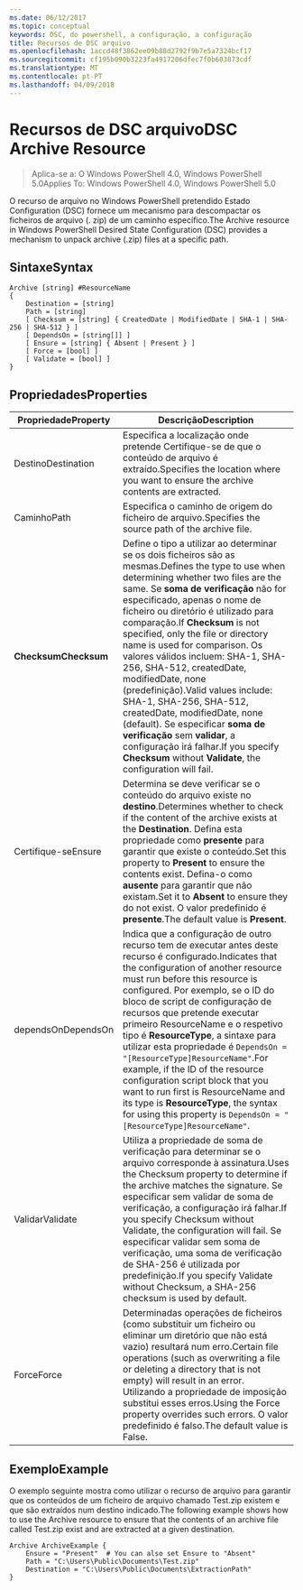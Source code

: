 ```yaml
---
ms.date: 06/12/2017
ms.topic: conceptual
keywords: DSC, do powershell, a configuração, a configuração
title: Recursos de DSC arquivo
ms.openlocfilehash: 1accd48f3862ee09b88d2792f9b7e5a7324bcf17
ms.sourcegitcommit: cf195b090b3223fa4917206dfec7f0b603873cdf
ms.translationtype: MT
ms.contentlocale: pt-PT
ms.lasthandoff: 04/09/2018
---
```

# <a name="dsc-archive-resource"></a><span data-ttu-id="1c363-103">Recursos de DSC arquivo</span><span class="sxs-lookup"><span data-stu-id="1c363-103">DSC Archive Resource</span></span>

> <span data-ttu-id="1c363-104">Aplica-se a: O Windows PowerShell 4.0, Windows PowerShell 5.0</span><span class="sxs-lookup"><span data-stu-id="1c363-104">Applies To: Windows PowerShell 4.0, Windows PowerShell 5.0</span></span>

<span data-ttu-id="1c363-105">O recurso de arquivo no Windows PowerShell pretendido Estado Configuration (DSC) fornece um mecanismo para descompactar os ficheiros de arquivo (. zip) de um caminho específico.</span><span class="sxs-lookup"><span data-stu-id="1c363-105">The Archive resource in Windows PowerShell Desired State Configuration (DSC) provides a mechanism to unpack archive (.zip) files at a specific path.</span></span>

## <a name="syntax"></a><span data-ttu-id="1c363-106">Sintaxe</span><span class="sxs-lookup"><span data-stu-id="1c363-106">Syntax</span></span>
```MOF
Archive [string] #ResourceName
{
    Destination = [string]
    Path = [string]
    [ Checksum = [string] { CreatedDate | ModifiedDate | SHA-1 | SHA-256 | SHA-512 } ]
    [ DependsOn = [string[]] ]
    [ Ensure = [string] { Absent | Present } ]
    [ Force = [bool] ]
    [ Validate = [bool] ]
}
```

## <a name="properties"></a><span data-ttu-id="1c363-107">Propriedades</span><span class="sxs-lookup"><span data-stu-id="1c363-107">Properties</span></span>

|  <span data-ttu-id="1c363-108">Propriedade</span><span class="sxs-lookup"><span data-stu-id="1c363-108">Property</span></span>  |  <span data-ttu-id="1c363-109">Descrição</span><span class="sxs-lookup"><span data-stu-id="1c363-109">Description</span></span>   |
|---|---|
| <span data-ttu-id="1c363-110">Destino</span><span class="sxs-lookup"><span data-stu-id="1c363-110">Destination</span></span>| <span data-ttu-id="1c363-111">Especifica a localização onde pretende Certifique-se de que o conteúdo de arquivo é extraído.</span><span class="sxs-lookup"><span data-stu-id="1c363-111">Specifies the location where you want to ensure the archive contents are extracted.</span></span>|
| <span data-ttu-id="1c363-112">Caminho</span><span class="sxs-lookup"><span data-stu-id="1c363-112">Path</span></span>| <span data-ttu-id="1c363-113">Especifica o caminho de origem do ficheiro de arquivo.</span><span class="sxs-lookup"><span data-stu-id="1c363-113">Specifies the source path of the archive file.</span></span>|
| <span data-ttu-id="1c363-114">__Checksum__</span><span class="sxs-lookup"><span data-stu-id="1c363-114">__Checksum__</span></span>| <span data-ttu-id="1c363-115">Define o tipo a utilizar ao determinar se os dois ficheiros são as mesmas.</span><span class="sxs-lookup"><span data-stu-id="1c363-115">Defines the type to use when determining whether two files are the same.</span></span> <span data-ttu-id="1c363-116">Se __soma de verificação__ não for especificado, apenas o nome de ficheiro ou diretório é utilizado para comparação.</span><span class="sxs-lookup"><span data-stu-id="1c363-116">If __Checksum__ is not specified, only the file or directory name is used for comparison.</span></span> <span data-ttu-id="1c363-117">Os valores válidos incluem: SHA-1, SHA-256, SHA-512, createdDate, modifiedDate, none (predefinição).</span><span class="sxs-lookup"><span data-stu-id="1c363-117">Valid values include: SHA-1, SHA-256, SHA-512, createdDate, modifiedDate, none (default).</span></span> <span data-ttu-id="1c363-118">Se especificar __soma de verificação__ sem __validar__, a configuração irá falhar.</span><span class="sxs-lookup"><span data-stu-id="1c363-118">If you specify __Checksum__ without __Validate__, the configuration will fail.</span></span>|
| <span data-ttu-id="1c363-119">Certifique-se</span><span class="sxs-lookup"><span data-stu-id="1c363-119">Ensure</span></span>| <span data-ttu-id="1c363-120">Determina se deve verificar se o conteúdo do arquivo existe no __destino__.</span><span class="sxs-lookup"><span data-stu-id="1c363-120">Determines whether to check if the content of the archive exists at the __Destination__.</span></span> <span data-ttu-id="1c363-121">Defina esta propriedade como __presente__ para garantir que existe o conteúdo.</span><span class="sxs-lookup"><span data-stu-id="1c363-121">Set this property to __Present__ to ensure the contents exist.</span></span> <span data-ttu-id="1c363-122">Defina-o como __ausente__ para garantir que não existam.</span><span class="sxs-lookup"><span data-stu-id="1c363-122">Set it to __Absent__ to ensure they do not exist.</span></span> <span data-ttu-id="1c363-123">O valor predefinido é __presente__.</span><span class="sxs-lookup"><span data-stu-id="1c363-123">The default value is __Present__.</span></span>|
| <span data-ttu-id="1c363-124">dependsOn</span><span class="sxs-lookup"><span data-stu-id="1c363-124">DependsOn</span></span> | <span data-ttu-id="1c363-125">Indica que a configuração de outro recurso tem de executar antes deste recurso é configurado.</span><span class="sxs-lookup"><span data-stu-id="1c363-125">Indicates that the configuration of another resource must run before this resource is configured.</span></span> <span data-ttu-id="1c363-126">Por exemplo, se o ID do bloco de script de configuração de recursos que pretende executar primeiro ResourceName e o respetivo tipo é __ResourceType__, a sintaxe para utilizar esta propriedade é `DependsOn = "[ResourceType]ResourceName"`.</span><span class="sxs-lookup"><span data-stu-id="1c363-126">For example, if the ID of the resource configuration script block that you want to run first is ResourceName and its type is __ResourceType__, the syntax for using this property is `DependsOn = "[ResourceType]ResourceName"`.</span></span>|
| <span data-ttu-id="1c363-127">Validar</span><span class="sxs-lookup"><span data-stu-id="1c363-127">Validate</span></span>| <span data-ttu-id="1c363-128">Utiliza a propriedade de soma de verificação para determinar se o arquivo corresponde à assinatura.</span><span class="sxs-lookup"><span data-stu-id="1c363-128">Uses the Checksum property to determine if the archive matches the signature.</span></span> <span data-ttu-id="1c363-129">Se especificar sem validar de soma de verificação, a configuração irá falhar.</span><span class="sxs-lookup"><span data-stu-id="1c363-129">If you specify Checksum without Validate, the configuration will fail.</span></span> <span data-ttu-id="1c363-130">Se especificar validar sem soma de verificação, uma soma de verificação de SHA-256 é utilizada por predefinição.</span><span class="sxs-lookup"><span data-stu-id="1c363-130">If you specify Validate without Checksum, a SHA-256 checksum is used by default.</span></span>|
| <span data-ttu-id="1c363-131">Force</span><span class="sxs-lookup"><span data-stu-id="1c363-131">Force</span></span>| <span data-ttu-id="1c363-132">Determinadas operações de ficheiros (como substituir um ficheiro ou eliminar um diretório que não está vazio) resultará num erro.</span><span class="sxs-lookup"><span data-stu-id="1c363-132">Certain file operations (such as overwriting a file or deleting a directory that is not empty) will result in an error.</span></span> <span data-ttu-id="1c363-133">Utilizando a propriedade de imposição substitui esses erros.</span><span class="sxs-lookup"><span data-stu-id="1c363-133">Using the Force property overrides such errors.</span></span> <span data-ttu-id="1c363-134">O valor predefinido é falso.</span><span class="sxs-lookup"><span data-stu-id="1c363-134">The default value is False.</span></span>|

## <a name="example"></a><span data-ttu-id="1c363-135">Exemplo</span><span class="sxs-lookup"><span data-stu-id="1c363-135">Example</span></span>

<span data-ttu-id="1c363-136">O exemplo seguinte mostra como utilizar o recurso de arquivo para garantir que os conteúdos de um ficheiro de arquivo chamado Test.zip existem e que são extraídos num destino indicado.</span><span class="sxs-lookup"><span data-stu-id="1c363-136">The following example shows how to use the Archive resource to ensure that the contents of an archive file called Test.zip exist and are extracted at a given destination.</span></span>

```
Archive ArchiveExample {
    Ensure = "Present"  # You can also set Ensure to "Absent"
    Path = "C:\Users\Public\Documents\Test.zip"
    Destination = "C:\Users\Public\Documents\ExtractionPath"
}
```